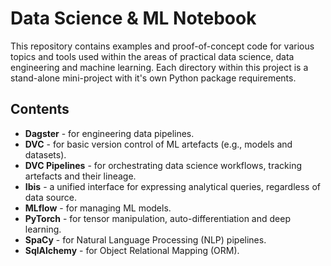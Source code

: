 # Data Science & ML Notebook

This repository contains examples and proof-of-concept code for various topics and tools used within the areas of practical data science, data engineering and machine learning. Each directory within this project is a stand-alone mini-project with it's own Python package requirements.

## Contents

- **Dagster** - for engineering data pipelines.
- **DVC** - for basic version control of ML artefacts (e.g., models and datasets).
- **DVC Pipelines** - for orchestrating data science workflows, tracking artefacts and their lineage.
- **Ibis** - a unified interface for expressing analytical queries, regardless of data source.
- **MLflow** - for managing ML models.
- **PyTorch** - for tensor manipulation, auto-differentiation and deep learning.
- **SpaCy** - for Natural Language Processing (NLP) pipelines.
- **SqlAlchemy** - for Object Relational Mapping (ORM).
